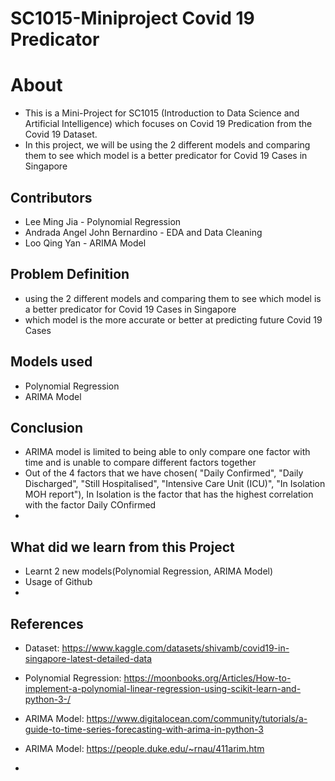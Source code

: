# SC1015-Miniproject Covid 19 Predicator

# About
- This is a Mini-Project for SC1015 (Introduction to Data Science and Artificial Intelligence) which focuses on Covid 19 Predication from the Covid 19 Dataset.
- In this project, we will be using the 2 different models and comparing them to see which model is a better predicator for Covid 19 Cases in Singapore


## Contributors
- Lee Ming Jia - Polynomial Regression
- Andrada Angel John Bernardino  - EDA and Data Cleaning
- Loo Qing Yan - ARIMA Model


## Problem Definition
- using the 2 different models and comparing them to see which model is a better predicator for Covid 19 Cases in Singapore
- which model is the more accurate or better at predicting future Covid 19 Cases

## Models used
- Polynomial Regression
- ARIMA Model


## Conclusion
- ARIMA model is  limited to being able to only compare one factor with time and is unable to compare different factors together
- Out of the 4 factors that we have chosen( "Daily Confirmed", "Daily Discharged", "Still Hospitalised", "Intensive Care Unit (ICU)", "In Isolation MOH report"), In Isolation is the factor that has the highest correlation with the factor Daily COnfirmed
- 


## What did we learn from this Project
- Learnt 2 new models(Polynomial Regression, ARIMA Model)
- Usage of Github
- 



## References

- Dataset: https://www.kaggle.com/datasets/shivamb/covid19-in-singapore-latest-detailed-data
- Polynomial Regression: https://moonbooks.org/Articles/How-to-implement-a-polynomial-linear-regression-using-scikit-learn-and-python-3-/
- ARIMA Model: https://www.digitalocean.com/community/tutorials/a-guide-to-time-series-forecasting-with-arima-in-python-3
- ARIMA Model: https://people.duke.edu/~rnau/411arim.htm






- 

